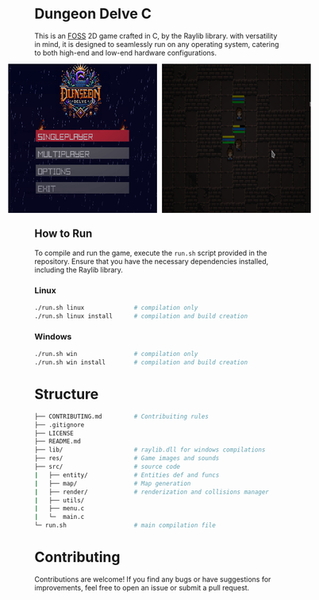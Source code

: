# Dungeon Delve C

This is an [FOSS](https://en.wikipedia.org/wiki/Free_and_open-source_software) 2D game crafted in C, by the Raylib library. with versatility in mind, it is designed to seamlessly run on any operating system, catering to both high-end and low-end hardware configurations. 

<div style="display: flex; justify-content: center; gap: 10px;">
    <img src="res/readme/game.png" alt="Game" style="width: 300px; height: 300px;">
    <img src="res/readme/multiplayer.png" alt="Multiplayer" style="width: 300px; height: 300px;">
</div>

## How to Run

To compile and run the game, execute the `run.sh` script provided in the repository. Ensure that you have the necessary dependencies installed, including the Raylib library.

### Linux


```bash
./run.sh linux              # compilation only
./run.sh linux install      # compilation and build creation
```

### Windows

```bash
./run.sh win                # compilation only
./run.sh win install        # compilation and build creation
```

# Structure

```sh
├── CONTRIBUTING.md         # Contribuiting rules
├── .gitignore
├── LICENSE
├── README.md
├── lib/                    # raylib.dll for windows compilations
├── res/                    # Game images and sounds
├── src/                    # source code
|   ├── entity/             # Entities def and funcs
|   ├── map/                # Map generation
|   ├── render/             # renderization and collisions manager
|   ├── utils/
|   ├── menu.c
|   └─  main.c
└─ run.sh                   # main compilation file    
```

# Contributing

Contributions are welcome! If you find any bugs or have suggestions for improvements, feel free to open an issue or submit a pull request.
